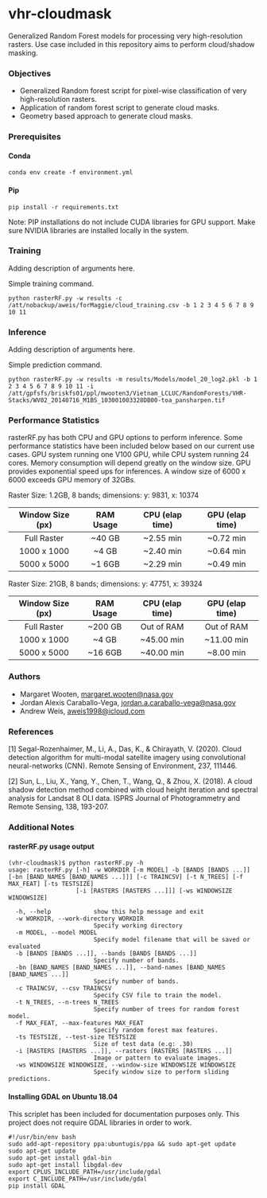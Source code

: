 # vhr-cloudmask

Generalized Random Forest models for processing very high-resolution rasters. 
Use case included in this repository aims to perform cloud/shadow masking.

### Objectives

- Generalized Random forest script for pixel-wise classification of very high-resolution rasters.
- Application of random forest script to generate cloud masks.
- Geometry based approach to generate cloud masks.

### Prerequisites

#### Conda
```
conda env create -f environment.yml
```

#### Pip            
```
pip install -r requirements.txt
```
Note: PIP installations do not include CUDA libraries for GPU support. Make sure 
NVIDIA libraries are installed locally in the system.

### Training
Adding description of arguments here.

Simple training command. 
```
python rasterRF.py -w results -c /att/nobackup/aweis/forMaggie/cloud_training.csv -b 1 2 3 4 5 6 7 8 9 10 11
```

### Inference
Adding description of arguments here.

Simple prediction command.
```
python rasterRF.py -w results -m results/Models/model_20_log2.pkl -b 1 2 3 4 5 6 7 8 9 10 11 -i /att/gpfsfs/briskfs01/ppl/mwooten3/Vietnam_LCLUC/RandomForests/VHR-Stacks/WV02_20140716_M1BS_103001003328DB00-toa_pansharpen.tif
```

### Performance Statistics
rasterRF.py has both CPU and GPU options to perform inference. Some performance statistics have been included below based
on our current use cases. GPU system running one V100 GPU, while CPU system running 24 cores. Memory consumption will 
depend greatly on the window size. GPU provides exponential speed ups for inferences. A window size of 6000 x 6000
exceeds GPU memory of 32GBs.

Raster Size: 1.2GB, 8 bands; dimensions: y: 9831, x: 10374

| Window Size (px) | RAM Usage  | CPU (elap time) | GPU (elap time) |
| :--------------: |:----------:| :-------------: | :-------------: |
| Full Raster      | ~40 GB     | ~2.55 min       | ~0.72 min       |
| 1000 x 1000      | ~4 GB      | ~2.40 min       | ~0.64 min       |
| 5000 x 5000      | ~1 6GB     | ~2.29 min       | ~0.49 min       |

Raster Size: 21GB, 8 bands; dimensions: y: 47751, x: 39324

| Window Size (px) | RAM Usage  | CPU (elap time) | GPU (elap time) |
| :--------------: |:----------:| :-------------: | :-------------: |
| Full Raster      | ~200 GB    | Out of RAM      | Out of RAM      |
| 1000 x 1000      | ~4 GB      | ~45.00 min      | ~11.00 min      |
| 5000 x 5000      | ~16 6GB    | ~40.00 min      | ~8.00 min       |


### Authors

* Margaret Wooten, margaret.wooten@nasa.gov
* Jordan Alexis Caraballo-Vega, jordan.a.caraballo-vega@nasa.gov
* Andrew Weis, aweis1998@icloud.com

### References

[1] Segal-Rozenhaimer, M., Li, A., Das, K., & Chirayath, V. (2020). Cloud detection algorithm for 
multi-modal satellite imagery using convolutional neural-networks (CNN). Remote Sensing of Environment, 237, 111446.

[2] Sun, L., Liu, X., Yang, Y., Chen, T., Wang, Q., & Zhou, X. (2018). A cloud shadow detection method combined with 
cloud height iteration and spectral analysis for Landsat 8 OLI data. ISPRS Journal of Photogrammetry and Remote Sensing, 138, 193-207.

### Additional Notes

#### rasterRF.py usage output
```
(vhr-cloudmask)$ python rasterRF.py -h
usage: rasterRF.py [-h] -w WORKDIR [-m MODEL] -b [BANDS [BANDS ...]] [-bn [BAND_NAMES [BAND_NAMES ...]]] [-c TRAINCSV] [-t N_TREES] [-f MAX_FEAT] [-ts TESTSIZE]
                   [-i [RASTERS [RASTERS ...]]] [-ws WINDOWSIZE WINDOWSIZE]

  -h, --help            show this help message and exit
  -w WORKDIR, --work-directory WORKDIR
                        Specify working directory
  -m MODEL, --model MODEL
                        Specify model filename that will be saved or evaluated
  -b [BANDS [BANDS ...]], --bands [BANDS [BANDS ...]]
                        Specify number of bands.
  -bn [BAND_NAMES [BAND_NAMES ...]], --band-names [BAND_NAMES [BAND_NAMES ...]]
                        Specify number of bands.
  -c TRAINCSV, --csv TRAINCSV
                        Specify CSV file to train the model.
  -t N_TREES, --n-trees N_TREES
                        Specify number of trees for random forest model.
  -f MAX_FEAT, --max-features MAX_FEAT
                        Specify random forest max features.
  -ts TESTSIZE, --test-size TESTSIZE
                        Size of test data (e.g: .30)
  -i [RASTERS [RASTERS ...]], --rasters [RASTERS [RASTERS ...]]
                        Image or pattern to evaluate images.
  -ws WINDOWSIZE WINDOWSIZE, --window-size WINDOWSIZE WINDOWSIZE
                        Specify window size to perform sliding predictions.
```
#### Installing GDAL on Ubuntu 18.04
This scriplet has been included for documentation purposes only. This project does not require
GDAL libraries in order to work.
```
#!/usr/bin/env bash
sudo add-apt-repository ppa:ubuntugis/ppa && sudo apt-get update
sudo apt-get update
sudo apt-get install gdal-bin
sudo apt-get install libgdal-dev
export CPLUS_INCLUDE_PATH=/usr/include/gdal
export C_INCLUDE_PATH=/usr/include/gdal
pip install GDAL
```


